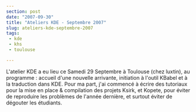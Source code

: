 ```yaml
---
section: post
date: "2007-09-30"
title: "Ateliers KDE - Septembre 2007"
slug: ateliers-kde-septembre-2007
tags:
 - kde
 - khs
 - toulouse

---
```




L'atelier KDE a eu lieu ce Samedi 29 Septembre à Toulouse (chez luxtin), au programme : accueil d'une nouvelle arrivante, initiation à l'outil KBabel et à la traduction dans KDE. Pour ma part, j'ai commencé à écrire des tutoriaux pour la mise en place & compilation des projets Ksirk, et Kopete, pour éviter de reproduire les problèmes de l'année dernière, et surtout éviter de dégouter les étudiants.
